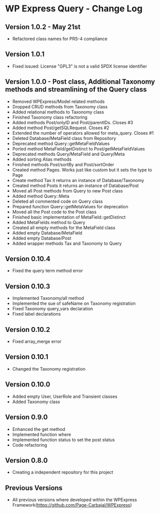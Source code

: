 # WP Express Query - Change Log

## Version 1.0.2 - May 21st

- Refactored class names for PRS-4 compliance


## Version 1.0.1 

- Fixed issued: License "GPL3" is not a valid SPDX license identifier


## Version 1.0.0 - Post class, Additional Taxonomy methods and streamlining of the Query class

- Removed WPExpress/Model related methods 
- Dropped CRUD methods from Taxonomy class
- Added relational methods to Taxonomy class
- Finished Taxonomy class refactoring
- Added methods Post/onlyID and Post/parentIDs. Closes #3
- Added method Post/getSQLRequest. Closes #2
- Extended the number of operators allowed for meta_query. Closes #1
- Deleted Database/MetaField class from Repository
- Deprecated method Query::getMetaFieldValues
- Ported method MetaField/getDistinct to Post/getMetaFieldValues
- Deprecated methods Query/MetaField and Query/Meta
- Added sorting Alias methods 
- Finished methods Post/sortBy and Post/sortOrder
- Created method Pages. Works just like custom but it sets the type to Page
- Create method Tax it returns an instance of Database/Taxonomy 
- Created method Posts it returns an instance of Database/Post
- Moved all Post methods from Query to new Post class
- Added method Query::Meta
- Deleted all commented code on Query class
- Prepared function Query::getMetaValues for deprecation
- Moved all the Post code to the Post class
- Finished basic implementation of MetaField::getDistinct 
- Added MetaFields method to Query
- Created all empty methods for the MetaField class  
- Added empty Database/MetaField
- Added empty Database/Post
- Added wrapper methods Tax and Taxonomy to Query


## Version 0.10.4

- Fixed the query term method error 


## Version 0.10.3

- Implemented Taxonomy/all method
- Implemented the sue of safeName on Taxonomy registration
- Fixed Taxonomy query_vars declaration
- Fixed label declarations


## Version 0.10.2

- Fixed array_merge error


## Version 0.10.1

- Changed the Taxonomy registration


## Version 0.10.0

- Added empty User, UserRole and Transient classes 
- Added Taxonomy class


## Version 0.9.0

- Enhanced the get method
- Implemented function where
- Implemented function status to set the post status
- Code refactoring


## Version 0.8.0 

- Creating a independent repository for this project


## Previous Versions

- All previous versions where developed within the WPExpress Framework(https://github.com/Page-Carbajal/WPExpress)